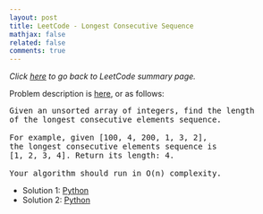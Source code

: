 ```yaml
---
layout: post
title: LeetCode - Longest Consecutive Sequence
mathjax: false
related: false
comments: true
---
```



_Click [here](./index.html) to go back to LeetCode summary page._

Problem description is [here](https://oj.leetcode.com/problems/longest-consecutive-sequence/), or as follows: 

<pre>
Given an unsorted array of integers, find the length 
of the longest consecutive elements sequence.

For example, given [100, 4, 200, 1, 3, 2],
the longest consecutive elements sequence is 
[1, 2, 3, 4]. Return its length: 4.

Your algorithm should run in O(n) complexity. 
</pre>


* Solution 1: [Python](https://github.com/lijunhw/leetcode_practice/blob/master/longest_consecutive_sequence_hard/Solution1.py)
* Solution 2: [Python](https://github.com/lijunhw/leetcode_practice/blob/master/longest_consecutive_sequence_hard/Solution2.py)

